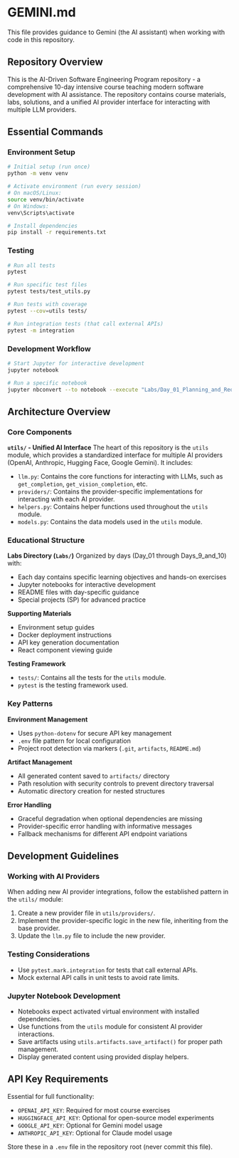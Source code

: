 # GEMINI.md

This file provides guidance to Gemini (the AI assistant) when working with code in this repository.

## Repository Overview

This is the AI-Driven Software Engineering Program repository - a comprehensive 10-day intensive course teaching modern software development with AI assistance. The repository contains course materials, labs, solutions, and a unified AI provider interface for interacting with multiple LLM providers.

## Essential Commands

### Environment Setup
```bash
# Initial setup (run once)
python -m venv venv

# Activate environment (run every session)
# On macOS/Linux:
source venv/bin/activate
# On Windows:
venv\Scripts\activate

# Install dependencies
pip install -r requirements.txt
```

### Testing
```bash
# Run all tests
pytest

# Run specific test files
pytest tests/test_utils.py

# Run tests with coverage
pytest --cov=utils tests/

# Run integration tests (that call external APIs)
pytest -m integration
```

### Development Workflow
```bash
# Start Jupyter for interactive development
jupyter notebook

# Run a specific notebook
jupyter nbconvert --to notebook --execute "Labs/Day_01_Planning_and_Requirements/D1_Lab1_AI_Powered_Requirements_User_Stories.ipynb"
```

## Architecture Overview

### Core Components

**`utils/` - Unified AI Interface**
The heart of this repository is the `utils` module, which provides a standardized interface for multiple AI providers (OpenAI, Anthropic, Hugging Face, Google Gemini). It includes:

- `llm.py`: Contains the core functions for interacting with LLMs, such as `get_completion`, `get_vision_completion`, etc.
- `providers/`: Contains the provider-specific implementations for interacting with each AI provider.
- `helpers.py`: Contains helper functions used throughout the `utils` module.
- `models.py`: Contains the data models used in the `utils` module.

### Educational Structure

**Labs Directory (`Labs/`)**
Organized by days (Day_01 through Days_9_and_10) with:
- Each day contains specific learning objectives and hands-on exercises
- Jupyter notebooks for interactive development
- README files with day-specific guidance
- Special projects (SP) for advanced practice

**Supporting Materials**
- Environment setup guides
- Docker deployment instructions
- API key generation documentation
- React component viewing guide

**Testing Framework**
- `tests/`: Contains all the tests for the `utils` module.
- `pytest` is the testing framework used.

### Key Patterns

**Environment Management**
- Uses `python-dotenv` for secure API key management
- `.env` file pattern for local configuration
- Project root detection via markers (`.git`, `artifacts`, `README.md`)

**Artifact Management**
- All generated content saved to `artifacts/` directory
- Path resolution with security controls to prevent directory traversal
- Automatic directory creation for nested structures

**Error Handling**
- Graceful degradation when optional dependencies are missing
- Provider-specific error handling with informative messages
- Fallback mechanisms for different API endpoint variations

## Development Guidelines

### Working with AI Providers

When adding new AI provider integrations, follow the established pattern in the `utils/` module:

1. Create a new provider file in `utils/providers/`.
2. Implement the provider-specific logic in the new file, inheriting from the base provider.
3. Update the `llm.py` file to include the new provider.

### Testing Considerations

- Use `pytest.mark.integration` for tests that call external APIs.
- Mock external API calls in unit tests to avoid rate limits.

### Jupyter Notebook Development

- Notebooks expect activated virtual environment with installed dependencies.
- Use functions from the `utils` module for consistent AI provider interactions.
- Save artifacts using `utils.artifacts.save_artifact()` for proper path management.
- Display generated content using provided display helpers.

## API Key Requirements

Essential for full functionality:
- `OPENAI_API_KEY`: Required for most course exercises
- `HUGGINGFACE_API_KEY`: Optional for open-source model experiments
- `GOOGLE_API_KEY`: Optional for Gemini model usage
- `ANTHROPIC_API_KEY`: Optional for Claude model usage

Store these in a `.env` file in the repository root (never commit this file).
